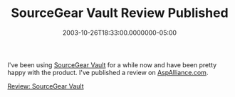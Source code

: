 ﻿---
title: SourceGear Vault Review Published
date: "2003-10-26T18:33:00.0000000-05:00"
description: I've been using SourceGear Vault for a while now and have been
featuredImage: img/sourcegear-vault-review-published-featured.png
---

I've been using [SourceGear Vault](http://www.sourcegear.com/vault/index.asp) for a while now and have been pretty happy with the product. I've published a review on [AspAlliance.com](http://aspalliance.com/).

[Review: SourceGear Vault](http://aspalliance.com/articleViewer.aspx?aId=230)

